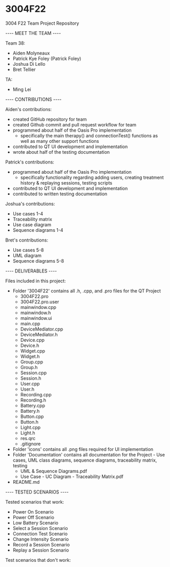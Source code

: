 # 3004F22
3004 F22 Team Project Repository

---- MEET THE TEAM ----

Team 38:
- Aiden Molyneaux
- Patrick Kye Foley (Patrick Foley)
- Joshua Di Lello
- Bret Tellier

TA:
- Ming Lei

---- CONTRIBUTIONS ----

Aiden's contributions:
- created GitHub repository for team
- created Github commit and pull request workflow for team
- programmed about half of the Oasis Pro implementation
  - specifically the main therapy() and connectionTest() functions as well as many other support functions
- contributed to QT UI development and implementation
- wrote about half of the testing documentation

Patrick's contributions:
- programmed about half of the Oasis Pro implementation
  - specifically functionality regarding adding users, creating treatment history & replaying sessions, testing scripts
- contributed to QT UI development and implementation
- contributed to written testing documentation

Joshua's contributions:
- Use cases 1-4
- Traceability matrix
- Use case diagram
- Sequence diagrams 1-4

Bret's contributions:
- Use cases 5-8
- UML diagram
- Sequence diagrams 5-8

---- DELIVERABLES ----

Files included in this project:
- Folder '3004F22' contains all .h, .cpp, and .pro files for the QT Project
  - 3004F22.pro
  - 3004F22.pro.user
  - mainwindow.cpp
  - mainwindow.h
  - mainwindow.ui
  - main.cpp
  - DeviceMediator.cpp
  - DeviceMediator.h
  - Device.cpp
  - Device.h
  - Widget.cpp
  - Widget.h
  - Group.cpp
  - Group.h
  - Session.cpp
  - Session.h
  - User.cpp
  - User.h
  - Recording.cpp
  - Recording.h
  - Battery.cpp
  - Battery.h
  - Button.cpp
  - Button.h
  - Light.cpp
  - Light.h
  - res.qrc
  - .gitignore
- Folder 'icons' contains all .png files required for UI implementation
- Folder 'Documentation' contains all documentation for the Project - Use cases, UML class diagrams, sequence diagrams, traceability matrix, testing
  - UML & Sequence Diagrams.pdf
  - Use Case - UC Diagram - Traceability Matrix.pdf
- README.md
 
---- TESTED SCENARIOS ----

Tested scenarios that work:
- Power On Scenario
- Power Off Scenario
- Low Battery Scenario
- Select a Session Scenario
- Connection Test Scenario
- Change Intensity Scenario
- Record a Session Scenario
- Replay a Session Scenario

Test scenarios that don't work:
